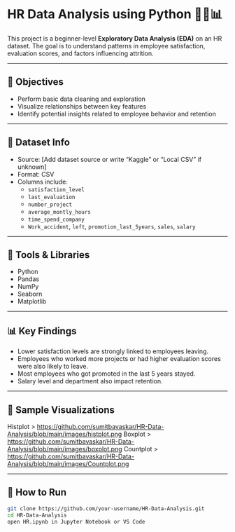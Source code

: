 # HR Data Analysis using Python 🧑‍💼📊

This project is a beginner-level **Exploratory Data Analysis (EDA)** on an HR dataset. The goal is to understand patterns in employee satisfaction, evaluation scores, and factors influencing attrition.

---

## 📌 Objectives

- Perform basic data cleaning and exploration
- Visualize relationships between key features
- Identify potential insights related to employee behavior and retention

---

## 📂 Dataset Info

- Source: [Add dataset source or write “Kaggle” or “Local CSV” if unknown]
- Format: CSV
- Columns include:
  - `satisfaction_level`
  - `last_evaluation`
  - `number_project`
  - `average_montly_hours`
  - `time_spend_company`
  - `Work_accident`, `left`, `promotion_last_5years`, `sales`, `salary`

---

## 🧰 Tools & Libraries

- Python
- Pandas
- NumPy
- Seaborn
- Matplotlib

---

## 📊 Key Findings

- Lower satisfaction levels are strongly linked to employees leaving.
- Employees who worked more projects or had higher evaluation scores were also likely to leave.
- Most employees who got promoted in the last 5 years stayed.
- Salary level and department also impact retention.

---

## 📸 Sample Visualizations

Histplot  > https://github.com/sumitbavaskar/HR-Data-Analysis/blob/main/images/histplot.png
Boxplot   > https://github.com/sumitbavaskar/HR-Data-Analysis/blob/main/images/boxplot.png
Countplot > https://github.com/sumitbavaskar/HR-Data-Analysis/blob/main/images/Countplot.png

---

## 🚀 How to Run

```bash
git clone https://github.com/your-username/HR-Data-Analysis.git
cd HR-Data-Analysis
open HR.ipynb in Jupyter Notebook or VS Code
